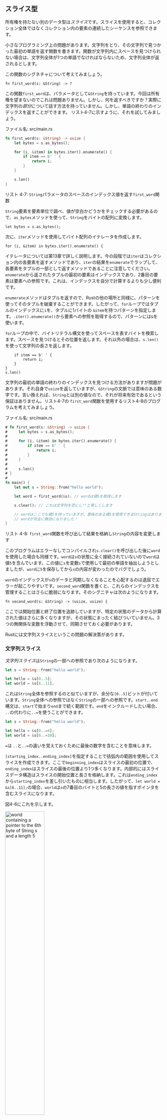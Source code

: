 ## スライス型


所有権を持たない別のデータ型は*スライス*です。スライスを使用すると、コレクション全体ではなくコレクション内の要素の連続したシーケンスを参照できます。

小さなプログラミング上の問題があります。文字列をとり、その文字列で見つかった最初の単語を返す関数を書きます。関数が文字列内にスペースを見つけられない場合は、文字列全体が1つの単語でなければならないため、文字列全体が返されるとします。

この関数のシグネチャについて考えてみましょう。

```rust,ignore
fn first_word(s: &String) -> ?
```

この関数`first_word`は、パラメータとして`&String`を持っています。今回は所有権を望まないのでこれは問題ありません。しかし、何を返すべきですか？実際に文字列の*部分*について話す方法を持っていません。しかし、単語の終わりのインデックスを返すことができます。 リスト4-7に示すように、それを試してみましょう。

<span class="filename">ファイル名: src/main.rs</span>

```rust
fn first_word(s: &String) -> usize {
    let bytes = s.as_bytes();

    for (i, &item) in bytes.iter().enumerate() {
        if item == b' ' {
            return i;
        }
    }

    s.len()
}
```

<span class="caption">リスト 4-7: `String`パラメータのスペースのインデックス値を返す`first_word`関数</span>

`String`要素を要素単位で調べ、値が空白かどうかをチェックする必要があるので、`as_bytes`メソッドを使って、`String`をバイトの配列に変換します。

```rust,ignore
let bytes = s.as_bytes();
```

次に、`iter`メソッドを使用してバイト配列のイテレータを作成します。

```rust,ignore
for (i, &item) in bytes.iter().enumerate() {
```

イテレータについては第13章で詳しく説明します。今の段階では`iter`はコレクション内の各要素を返すメソッドであり、`iter`の結果を`enumerate`でラップして、各要素をタプルの一部として返すメソッドであることに注意してください。`enumerate`から返されたタプルの最初の要素はインデックスであり、2番目の要素は要素への参照です。これは、インデックスを自分で計算するよりも少し便利です。

`enumerate`メソッドはタプルを返すので、Rustの他の場所と同様に、パターンを使ってそのタプルを破棄することができます。したがって、`for`ループではタプルのインデックスに`i`を、タプルに1バイトの `&item`を持つパターンを指定します。`.iter().enumerate()`から要素への参照を取得するので、パターンには`&`を使います。

`for`ループの中で、バイトリテラル構文を使ってスペースを表すバイトを検索します。スペースを見つけるとその位置を返します。それ以外の場合は、`s.len()`を使って文字列の長さを返します。

```rust,ignore
    if item == b' ' {
        return i;
    }
}
s.len()
```

文字列の最初の単語の終わりのインデックスを見つける方法がありますが問題があります。それ自身で`usize`を返していますが、`&String`の文脈では意味のある数字です。言い換えれば、`String`とは別の値なので、それが将来有効であるという保証はありません。リスト4-7の `first_word`関数を使用するリスト4-8のプログラムを考えてみましょう。

<span class="filename">ファイル名: src/main.rs</span>

```rust
# fn first_word(s: &String) -> usize {
#     let bytes = s.as_bytes();
#
#     for (i, &item) in bytes.iter().enumerate() {
#         if item == b' ' {
#             return i;
#         }
#     }
#
#     s.len()
# }
#
fn main() {
    let mut s = String::from("hello world");

    let word = first_word(&s); // wordは値5を取得します

    s.clear(); // これは文字列を空にし""と等しくします

    // wordはここでも値5を持っていますが、意味のある値5を使用できるStringはありません。 
    // wordが完全に無効になりました！
}
```

<span class="caption">リスト 4-8: `first_word`関数を呼び出して結果を格納し`String`の内容を変更します</span>

このプログラムはエラーなしでコンパイルされ`s.clear()`を呼び出した後に`word`を使用した場合も同様です。`word`は`s`の状態に全く接続されていないので`word`は値`5`を含んでいます。この値に`s`を変数`s`で使用して最初の単語を抽出しようとしましたが、`word`に`5`を保存してから`s`の内容が変わったのでバグでしょう。

`word`のインデックスが`s`のデータと同期しなくなることを心配するのは退屈でエラーが起こりやすいです。`second_word`関数を書くと、これらのインデックスを管理することはさらに脆弱になります。そのシグニチャは次のようになります。

```rust,ignore
fn second_word(s: &String) -> (usize, usize) {
```

ここでは開始位置と終了位置を追跡していますが、特定の状態のデータから計算された値はさらに多くなりますが、その状態にまったく結びついていません。3つの無関係な変数を浮動させて、同期させておく必要があります。

Rustには文字列スライスというこの問題の解決策があります。

### 文字列スライス

*文字列スライス*は`String`の一部への参照であり次のようになります。

```rust
let s = String::from("hello world");

let hello = &s[0..5];
let world = &s[6..11];
```

これは`String`全体を参照するのと似ていますが、余分な`[0..5]`ビットが付いています。`String`全体への参照ではなく`String`の一部への参照です。`start..end`構文は、`start`で始まり`end`まで続く範囲です。`end`をインクルードしたい場合、` ..`の代わりに`..=`を使うことができます。

```rust
let s = String::from("hello world");

let hello = &s[0..=4];
let world = &s[6..=10];
```

`=`は `..`と`..=`の違いを覚えておくために最後の数字を含むことを意味します。

`[starting_index..ending_index]`を指定することで括弧内の範囲を使用してスライスを作成できます。ここで`beginning_index`はスライスの最初の位置で、`ending_index`はスライスの最後の位置より1つ多くなります。内部的にはスライスデータ構造はスライスの開始位置と長さを格納します。これは`ending_index`から`starting_index`を差し引いたものに相当します。したがって、`let world = &s[6..11];`の場合、`world`は`s`の7番目のバイトと5の長さの値を指すポインタを含むスライスになります。

図4-6にこれを示します。

<img alt="world containing a pointer to the 6th byte of String s and a length 5" src="img/trpl04-06.svg" class="center" style="width: 50%;" />

<span class="caption">図 4-6: `String`の一部を参照する文字列スライス</span>

Rustの `..`の範囲構文では、最初のインデックス(ゼロ)から開始する場合は2つのピリオドの前に値をドロップできます。言い換えればこれらは等しいです。

```rust
let s = String::from("hello");

let slice = &s[0..2];
let slice = &s[..2];
```

同じトークンでスライスに`String`の最後のバイトが含まれている場合は、末尾の数字を削除することができます。これは、これらが等しいことを意味します。

```rust
let s = String::from("hello");

let len = s.len();

let slice = &s[3..len];
let slice = &s[3..];
```

両方の値をドロップして、文字列全体をスライスすることもできます。したがって、これらは等しいです。

```rust
let s = String::from("hello");

let len = s.len();

let slice = &s[0..len];
let slice = &s[..];
```

> 注意：文字列スライス範囲のインデックスは有効なUTF-8文字境界で指定する必要があります。マルチバイト文字の途中で文字列スライスを作成しようとすると、プログラムはエラーで終了します。文字列スライスを導入する目的で、このセクションでのみASCIIを仮定しています。UTF-8処理のより詳細な説明は、第8章の「文字列」のセクションにあります。

この情報を念頭に置いて、スライスを返すために`first_word`を書き直してみましょう。"string slice"を表す型は`&str`と書かれています。

<span class="filename">ファイル名: src/main.rs</span>

```rust
fn first_word(s: &String) -> &str {
    let bytes = s.as_bytes();

    for (i, &item) in bytes.iter().enumerate() {
        if item == b' ' {
            return &s[0..i];
        }
    }

    &s[..]
}
```

リスト4-7と同じ方法で単語の終わりのインデックスを取得します。スペースの最初のオカレンスを探します。スペースを見つけると文字列の始まりとスペースのインデックスを開始と終了のインデックスとして使用して文字列スライスを返します。

`first_word`を呼び出すと、基礎となるデータに結びついた単一の値が返されます。値はスライスの開始点への参照とスライス内の要素の数で構成されます。

スライスを返すことは`second_word`関数のためにも機能します。

```rust,ignore
fn second_word(s: &String) -> &str {
```

コンパイラは`String`への参照が有効であることを保証するので、私たちは今や簡単なAPIを持っています。リスト4-8のプログラムのバグを覚えておいてください。最初の単語の終わりまでインデックスを取得した後、インデックスを無効にするために文字列をクリアした場合はどうでしょうか？そのコードは論理的に間違っていましたが、即時のエラーは表示されませんでした。Emptied文字列で最初の単語インデックスを使用しようとした場合、問題が後で表示されます。スライスはこのバグを不可能にし、コードの問題がはるかに早いことを知らせます。`first_word`のスライス版を使用すると、コンパイル時エラーが発生します。

<span class="filename">ファイル名: src/main.rs</span>

```rust,ignore,does_not_compile
fn main() {
    let mut s = String::from("hello world");

    let word = first_word(&s);

    s.clear(); // Error!

    println!("the first word is: {}", word);
}
```

コンパイラのエラーは次のとおりです。

```text
error[E0502]: cannot borrow `s` as mutable because it is also borrowed as immutable
  --> src/main.rs:10:5
   |
8  |     let word = first_word(&s);
   |                           -- immutable borrow occurs here
9  | 
10 |     s.clear(); // Error!
   |     ^^^^^^^^^ mutable borrow occurs here
11 |     
12 |     println!("the first word is: {}", word);
   |                                       ---- borrow later used here
```

借用のルールから、何かへの不変な参照があれば、変更可能な参照を取ることができないことを思い出してください。`clear`は`String`を切り捨てる必要があるため、変更可能な参照を取得しようとしますが失敗します。RustはAPIを使いやすくしただけでなく、コンパイル時にクラス全体のエラーをなくしました。

#### 文字列リテラルはスライス

バイナリの内部に格納されている文字列リテラルについて話したことを思い出してください。スライスについて知ったので、文字列リテラルを正しく理解することができます。

```rust
let s = "Hello, world!";
```

`s`の型は`&str`です。これはバイナリの特定の点を指すスライスです。これは文字列リテラルが不変である理由です。`&str`は不変の参照です。


#### パラメータとしての文字列スライス

リテラルと`String`のスライスを取ることができることを知っていると、`first_word`の改善点が1つ増えています。

```rust,ignore
fn first_word(s: &String) -> &str {
```

経験豊富なRust開発者は`String`と`str`の両方で同じ関数を使うことができるので代わりに次のように書くでしょう。

```rust,ignore
fn first_word(s: &str) -> &str {
```

文字列スライスがある場合はそれを直接渡すことができます。`String`を持っていれば`String`全体のスライスを渡すことができます。`String`への参照の代わりに文字列スライスを取る関数を定義することは、私たちのAPIを機能を失うことなく、より一般的かつ有用なものにします。

<span class="filename">ファイル名: src/main.rs</span>

```rust
# fn first_word(s: &str) -> &str {
#     let bytes = s.as_bytes();
#
#     for (i, &item) in bytes.iter().enumerate() {
#         if item == b' ' {
#             return &s[0..i];
#         }
#     }
#
#     &s[..]
# }
fn main() {
    let my_string = String::from("hello world");

    // first_word works on slices of `String`s
    let word = first_word(&my_string[..]);

    let my_string_literal = "hello world";

    // first_word works on slices of string literals
    let word = first_word(&my_string_literal[..]);

    // Because string literals *are* string slices already,
    // this works too, without the slice syntax!
    let word = first_word(my_string_literal);
}
```

### その他のスライス

想像の通り、文字列スライスは文字列に固有のものです。しかし、より一般的なスライスタイプもあります。
この配列を考えてみましょう。

```rust
let a = [1, 2, 3, 4, 5];
```

文字列の一部を参照したいのと同じように、配列の一部を参照することもできます。私たちはこれを次のようにします。

```rust
let a = [1, 2, 3, 4, 5];

let slice = &a[1..3];
```

このスライスは`&[i32]`型です。これは最初の要素と長さへの参照を格納することによって、文字列スライスと同じように動作します。この種のスライスをあらゆる種類の他のコレクションに使用します。これらのコレクションについては、第8章のベクトルについて説明します。

## サマリー

所有権、借用、およびスライスの概念は、コンパイル時にRustプログラムにおけるメモリの安全性を保証します。Rust言語は、他のシステムプログラミング言語と同じ方法でメモリ使用量を制御できますが、所有者が範囲外になったときにデータ所有者がデータを自動的にクリーンアップするということは、追加コードを記述したりデバッグする必要なくこの制御を得ることができます。

所有権はRustの他の部分のどれくらいが影響を受けるのかに影響を及ぼします。そのためこれらの概念については残りの部分でさらに詳しく説明します。第5章に進み`struct`でデータをまとめてみましょう。